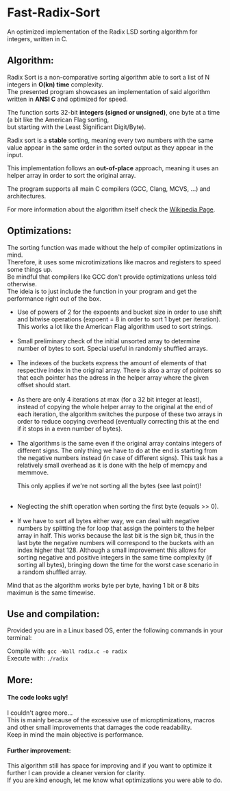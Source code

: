 # Fast-Radix-Sort
An optimized implementation of the Radix LSD sorting algorithm for integers, written in C.

<h2><b>Algorithm:</b></h2>
<p>Radix Sort is a non-comparative sorting algorithm able to sort a list of N integers in <b>O(kn) time</b> complexity.
<br>The presented program showcases an implementation of said algorithm written in <b>ANSI C</b> and optimized for speed.</p>
<p>The function sorts 32-bit <b>integers (signed or unsigned)</b>, one byte at a time (a bit like the American Flag sorting,
<br>but starting with the Least Significant Digit/Byte).</p>
<p>Radix sort is a <b>stable</b> sorting, meaning every two numbers with the same value appear in the same order in the
   sorted output as they appear in the input.</p>
<p>This implementation follows an <b>out-of-place</b> approach, meaning it uses an helper array in order to sort
  the original array.</p>
<p>The program supports all main C compilers (GCC, Clang, MCVS, ...) and architectures.
<p>For more information about the algorithm itself check the
<a href="https://en.wikipedia.org/wiki/Radix_sort">Wikipedia Page</a>.</p>

<h2><b>Optimizations:</b></h2>

<p>The sorting function was made without the help of compiler optimizations in mind.
<br>Therefore, it uses some microtimizations like macros and registers to speed some things up.
<br>Be mindful that compilers like GCC don't provide optimizations unless told otherwise.
<br>The ideia is to just include the function in your program and get the performance right out
of the box.</p>

<ul>
  <li>Use of powers of 2 for the expoents and bucket size in order to use
      shift and bitwise operations (expoent = 8 in order to sort 1 byet per iteration).
      This works a lot like the American Flag algorithm used to sort strings.</li>
<br>
  <li>Small preliminary check of the initial unsorted array to determine
      number of bytes to sort. Special useful in randomly shuffled arrays.</li>
<br>
  <li>The indexes of the buckets express the amount of elements of that respective
      index in the original array. There is also a array of pointers so that
      each pointer has the adress in the helper array where the given offset
      should start.</li>
   <br>
  <li>As there are only 4 iterations at max (for a 32 bit integer at least),
      instead of copying the whole helper array to the original at the end of 
      each iteration, the algorithm switches the purpose of these two arrays
      in order to reduce copying overhead (eventually correcting this at the
      end if it stops in a even number of bytes).</li>
<br>
  <li>The algorithms is the same even if the original array contains integers
      of different signs. The only thing we have to do at the end is starting
      from the negative numbers instead (in case of different signs). This task
      has a relatively small overhead as it is done with the help of memcpy and
      memmove.<p>This only applies if we're not sorting all the bytes (see last point)!</li>
<br>
  <li>Neglecting the shift operation when sorting the first byte (equals >> 0).</li>
<br>
  <li>If we have to sort all bytes either way, we can deal with negative numbers by 
      splitting the for loop that assign the pointers to the helper array in half.
      This works because the last bit is the sign bit, thus in the last byte the negative
      numbers will correspond to the buckets with an index higher that 128.
      Although a small improvement this allows for sorting negative and positive integers
      in the same time complexity (if sorting all bytes), bringing down the time for the worst
      case scenario in a random shuffled array.</li>
</ul>      

<p>Mind that as the algorithm works byte per byte, having 1 bit or 8 bits maximun is the same timewise.</p>

<h2><b>Use and compilation:</b></h2>
<p>Provided you are in a Linux based OS, enter the following commands in your terminal:</p>
<p>Compile with: <code>gcc -Wall radix.c -o radix</code>
<br>Execute with: <code>./radix</code> </p>

<h2><b>More:</b></h2>

<h4><b>The code looks ugly!</b></h4>
<p>I couldn't agree more...
  <br>This is mainly because of the excessive use of microptimizations, macros and other
  small improvements that damages the code readability.
  <br>Keep in mind the main objective is performance.</p>

<h4><b>Further improvement:</b></h4>
<p>This algorithm still has space for improving and if you want to optimize it further
  I can provide a cleaner version for clarity.
<br>If you are kind enough, let me know what optimizations you were able to do.</p>
